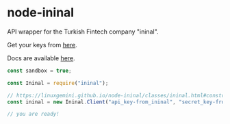 # node-ininal

API wrapper for the Turkish Fintech company "ininal".

Get your keys from [here](https://developer.ininal.com/).

Docs are available [here](https://linuxgemini.github.io/node-ininal/classes/ininal.html#constructor).

```js
const sandbox = true;

const Ininal = require("ininal");

// https://linuxgemini.github.io/node-ininal/classes/ininal.html#constructor
const ininal = new Ininal.Client("api_key-from_ininal", "secret_key-from_ininal", sandbox);

// you are ready!
```
